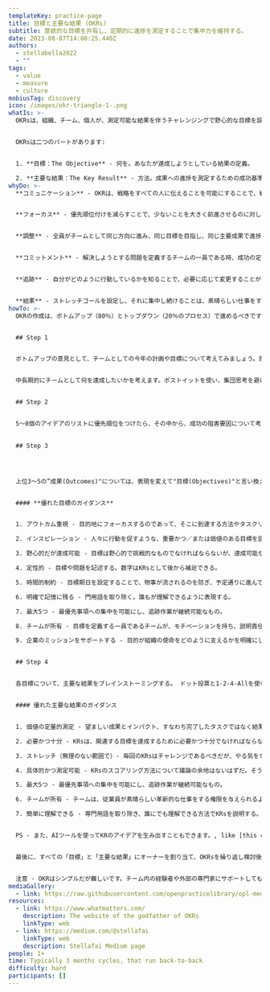 ```yaml
---
templateKey: practice-page
title: 目標と主要な結果 (OKRs)
subtitle: 意欲的な目標を共有し、定期的に進捗を測定することで集中力を維持する。
date: 2023-08-07T14:08:25.440Z
authors:
  - stellabella2022
  - ""
tags:
  - value
  - measure
  - culture
mobiusTag: discovery
icon: /images/okr-triangle-1-.png
whatIs: >-
  OKRsは、組織、チーム、個人が、測定可能な結果を伴うチャレンジングで野心的な目標を設定するための、コラボレーションによる目標設定フレームワークです。


  OKRsは二つのパートがあります:


  1. **目標：The Objective** - 何を。あなたが達成しようとしている結果の定義。

  2. **主要な結果：The Key Result** - 方法。成果への進捗を測定するための成功基準。
whyDo: >-
  **コミュニケーション** - OKRは、戦略をすべての人に伝えることを可能にすることで、戦略と実行を結びつけることができます。


  **フォーカス** - 優先順位付けを減らすことで、少ないことを大きく前進させるのに対して、多くのことを少しずつ前進させる。


  **調整** - 全員がチームとして同じ方向に進み、同じ目標を目指し、同じ主要成果で進捗を測定できます。また、チームが自分たちの周囲で起きていること（上下左右）を知ることができるため、チームの連携や協力がより容易になります。


  **コミットメント** - 解決しようとする問題を定義するチームの一員である時、成功の定義が明確になります。自律とエンパワーメントのための材料が揃い、人は自然にコミットするようになります。


  **追跡** - 自分がどのように行動しているかを知ることで、必要に応じて変更することができます。このような透明性は、説明責任も育みます...鍵のかかった戸棚やウォーターメロンの報告書は存在しなくなります。


  **結果** - ストレッチゴールを設定し、それに集中し続けることは、素晴らしい仕事をするよう人々を鼓舞し、やる気を起こさせます。 実際、目標設定のフレームワークを一貫して使用したチームは、12カ月で生産性を3倍向上させることができました（出典：Align）。
howTo: >-
  OKRの作成は、ボトムアップ（80％）とトップダウン（20％のプロセス）で進めるべきです。 トップダウンについて、チームより上位レベルでOKRのドラフトを確認し、足並みを絶対にそろえるべきです。もしそれが明確でないなら、チーム全員がチームが目指している大きな成果を理解することが本当に重要なので、誰かと話をするか、理想的はチームにプレゼンをしてもらうことが必要です。


  ## Step 1


  ボトムアップの意見として、チームとしての今年の計画や目標について考えてみましょう。理想的なのは、チーム全員がバーチャル電話や会議室で一堂に会することです。まず、ミッションとビジョンを再確認することから始めよう。(これがわからない場合は、まずそれを把握するか、全員がほぼ同じ方向を向いていることを十分に明確にする必要があります！)


  中長期的にチームとして何を達成したいかを考えます。ポストイットを使い、集団思考を避けるために[1-2-4-All](https://openpracticelibrary-ja.netlify.app/practice/1-2-4-all/) 、モメンタムを維持するために[ドット投票](https://openpracticelibrary-ja.netlify.app/practice/dot-voting/)を推奨します。この段階では、目標として物事を表現することを気にせず、ただアイデアとして捉えます。


  ## Step 2


  5～8個のアイデアのリストに優先順位をつけたら、その中から、成功の阻害要因について考え、他の重要な目標領域が浮かび上がってこないことを確認するだけでも価値があります。次に、トップ3～5のアイデアを特定します。これは優先順位付けであり、これを行うために[プライオリティスライダー](https://openpracticelibrary-ja.netlify.app/practice/priority-sliders/)や[$100 game](https://medium.com/devlix-blog/prioritization-100-dollar-method-and-scale-9c3ccfcfe9f1)のようなプラクティスがおすすめです。
  

  ## Step 3




  上位3～5の”成果(Outcomes)"については、表現を変えて"目標(Objectives)"と言い換えてください。良い目標は、人々が朝ベッドから飛び起きて興奮するようなデザインであるべきです。*私たちは何を目指しているのか？*


  #### **優れた目標のガイダンス**


  1. アウトカム重視 - 目的地にフォーカスするのであって、そこに到達する方法やタスクリスト、決められた解決策にフォーカスしていない。また、学習、適応、革新のためのスペースを残している。

  2. インスピレーション - 人々に行動を促すような、重要かつ／または価値のある目標を説明する。

  3. 野心的だが達成可能 - 目標は野心的で挑戦的なものでなければならないが、達成可能なものでなければならない。

  4. 定性的 - 目標や問題を記述する。数字はKRsとして後から補足できる。

  5. 時間的制約 - 目標期日を設定することで、物事が流されるのを防ぎ、予定通りに進んでいるかどうかを知ることができる。

  6. 明確で記憶に残る - 門用語を取り除く。誰もが理解できるように表現する。

  7. 最大5つ - 最優先事項への集中を可能にし、追跡作業が継続可能なもの。

  8. チームが所有 - 目標を定義する一員であるチームが、モチベーションを持ち、説明責任を果せるもの。

  9. 企業のミッションをサポートする - 目的が組織の使命をどのように支えるかを明確にし、理解すること。


  ## Step 4


  各目標について、主要な結果をブレインストーミングする。 ドット投票と1-2-4-Allを使い、3～5個の主要な結果を設定します。主要な結果は、目標の中にあるインスピレーションを与える言葉をすべて取り出し、それを数値化したものです。作成するには、次のように問いかけます。通常、KRs（主要な結果）はグループとしてアイデアを出し、最終的な文言や数値は一人または二人一組で繰り返し検討します。


  #### 優れた主要な結果のガイダンス


  1. 価値の定量的測定 - 望ましい成果とインパクト、すなわち完了したタスクではなく結果を測定できること。 ステークホルダー、顧客、ユーザーがどのように成功を測定するかを検討する。

  2. 必要かつ十分 - KRsは、関連する目標を達成するために必要かつ十分でなければならない。先行指標と遅行指標を混ぜる。

  3. ストレッチ（無理のない範囲で）- 毎回のKRsはチャレンジであるべきだが、やる気をなくすほど難しくはない。経験則では、時間をかけて平均50～70％にする。

  4. 具体的かつ測定可能 - KRsのスコアリング方法について議論の余地はないはずだ。そうすることで、思い込みやズレを表面化させることができる。

  5. 最大5つ - 最優先事項への集中を可能にし、追跡作業が継続可能なもの。

  6. チームが所有 - チームは、従業員が素晴らしい革新的な仕事をする権限を与えられるような文化と環境を創造するために、独自の「主要結果」を定義すべきである。

  7. 簡単に理解できる - 専門用語を取り除き、誰にでも理解できる方法でKRsを説明する。


  PS - また、AIツールを使ってKRのアイデアを生み出すこともできます。, like [this one](https://www.stellafai.com/product-page/coaching-and-ai).


  最後に、すべての「目標」と「主要な結果」にオーナーを割り当て、OKRsを繰り返し検討後、最終決定し、誰もが見られる場所に書き留める責任を負うことを忘れないでください。


  注意 - OKRはシンプルだが難しいです。チーム内の経験者や外部の専門家にサポートしてもらうことを検討しよう。
mediaGallery:
  - link: https://raw.githubusercontent.com/openpracticelibrary/opl-media/master/images/Stellafai%20KR%20rules.png
resources:
  - link: https://www.whatmatters.com/
    description: The website of the godfather of OKRs
    linkType: web
  - link: https://medium.com/@stellafai
    linkType: web
    description: Stellafai Medium page
people: 1+
time: Typically 3 months cycles, that run back-to-back
difficulty: hard
participants: []
---
```


